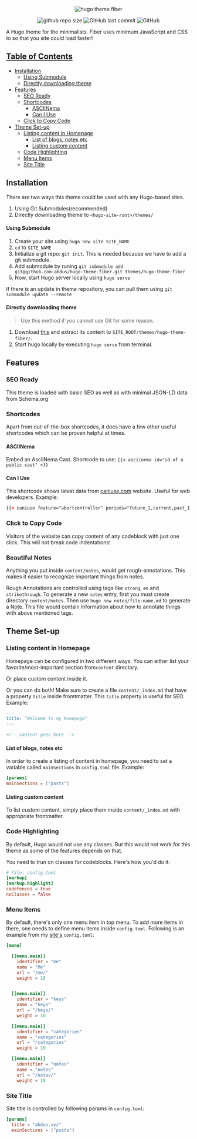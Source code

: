 <p  align="center">
<img src="https://i.imgur.com/WXrwYMu.png?cachebuster" alt="hugo theme fiber" />
</p>

<p align="center">
  <img 
    src="https://img.shields.io/github/repo-size/abdus/hugo-theme-fiber"
    alt="github repo size" 
  />
  <img 
    alt="GitHub last commit" 
    src="https://img.shields.io/github/last-commit/abdus/hugo-theme-fiber"
  />
  <img 
    alt="GitHub" 
    src="https://img.shields.io/github/license/abdus/hugo-theme-fiber"
  />
</p>

A Hugo theme for the minimalists. Fiber uses minimum JavaScript and CSS to
so that you site could load faster!

## [Table of Contents](#table-of-contents)

- [Installation](#installation)
    + [Using Submodule](#using-submodule)
    + [Directly downloading theme](#directly-downloading-theme)
- [Features](#features)
  * [SEO Ready](#seo-ready)
  * [Shortcodes](#shortcodes)
    + [ASCIINema](#asciinema)
    + [Can I Use](#can-i-use)
  * [Click to Copy Code](#click-to-copy-code)
- [Theme Set-up](#theme-set-up)
  * [Listing content in Homepage](#listing-content-in-homepage)
    + [List of blogs, notes etc](#list-of-blogs--notes-etc)
    + [Listing custom content](#listing-custom-content)
  * [Code Highlighting](#code-highlighting)
  * [Menu Items](#menu-items)
  * [Site Title](#site-title)

## Installation

There are two ways this theme could be used with any Hugo-based sites.

1. Using Git Submodules(recommended)
2. Directly downloading theme to `<hugo-site-root>/themes/`

#### Using Submodule

1. Create your site using `hugo new site SITE_NAME`
2. `cd` to `SITE_NAME`
3. Initialize a git repo: `git init`. This is needed because we have to add a git submodule.
4. Add submodule by runing `git submodule add git@github.com:abdus/hugo-theme-fiber.git themes/hugo-theme-fiber`
5. Now, start Hugo server locally using `hugo serve`

If there is an update in theme repository, you can pull them using `git submodule update --remote`

#### Directly downloading theme

> Use this method if you cannot use Git for some reason.

1. Download [this](https://github.com/abdus/hugo-theme-fiber) and extract its
   content to `SITE_ROOT/themes/hugo-theme-fiber/`.
2. Start hugo locally by executing `hugo serve` from terminal.

## Features

### SEO Ready

This theme is loaded with basic SEO as well as with minimal JSON-LD data
from Schema.org

### Shortcodes

Apart from out-of-the-box shortcodes, it does have a few other useful shortcodes
which can be proven helpful at times.

#### ASCIINema

Embed an AsciiNema Cast. Shortcode to use: `{{< asciinema id="id of a public cast" >}}`

#### Can I Use

This shortcode shows latest data from [caniuse.com](https://caniuse.com) website.
Useful for web developers. Example:

```html
{{< caniuse feature="abortcontroller" periods="future_1,current,past_1,past_2" >}}
```

### Click to Copy Code

Visitors of the website can copy content of any codeblock with just one click.
This will not break code indentations!

### Beautiful Notes

Anything you put inside `content/notes`, would get rough-annotations. This makes
it easier to recognize important things from notes.

Rough Annotations are controlled using tags like `strong`, `em` and `strikethrough`.
To generate a new `notes` entry, first you must create directory `content/notes`.
Then use `hugo new notes/file-name.md` to generate a Note. This file would
contain information about how to annotate things with above mentioned tags.

## Theme Set-up

### Listing content in Homepage

Homepage can be configured in two different ways. You can either list your
favorite/most-important section from`content` directory.

Or place custom content inside it.

Or you can do both! Make sure to create a file `content/_index.md` that have
a property `title` inside fromtmatter. This `title` property is useful for
SEO. Example:

```markdown
---
title: "Welcome to my Homepage"
---

<!-- content goes here -->
```

#### List of blogs, notes etc

In order to create a listing of content in homepage, you need to set a
variable called `mainSections` in `config.toml` file. Example:

```toml
[params]
mainSections = ["posts"]
```

#### Listing custom content

To list custom content, simply place them inside `content/_index.md` with
appropriate frontmatter.

### Code Highlighting

By default, Hugo would not use any classes. But this would not work for this
theme as some of the features depends on that.

You need to trun on classes for codeblocks. Here's how you'd do it:

```toml
# file: config.toml
[markup]
[markup.highlight]
codeFences = true
noClasses = false
```

### Menu Items

By default, there's only one menu item in top menu. To add more items in there,
one needs to define menu items inside `config.toml`. Following is an example
from my [site's](https://abdus.xyz) `config.toml`:

```toml
[menu]

  [[menu.main]]
    identifier = "me"
    name = "Me"
    url = "/me/"
    weight = 10


  [[menu.main]]
    identifier = "keys"
    name = "keys"
    url = "/keys/"
    weight = 10

  [[menu.main]]
    identifier = "categories"
    name = "categories"
    url = "/categories"
    weight = 10

  [[menu.main]]
    identifier = "notes"
    name = "notes"
    url = "/notes/"
    weight = 10
```

### Site Title

Site title is controlled by following params in `config.toml`:

```toml
[params]
  title = "abdus.xyz"
  mainSections = ["posts"]
```
